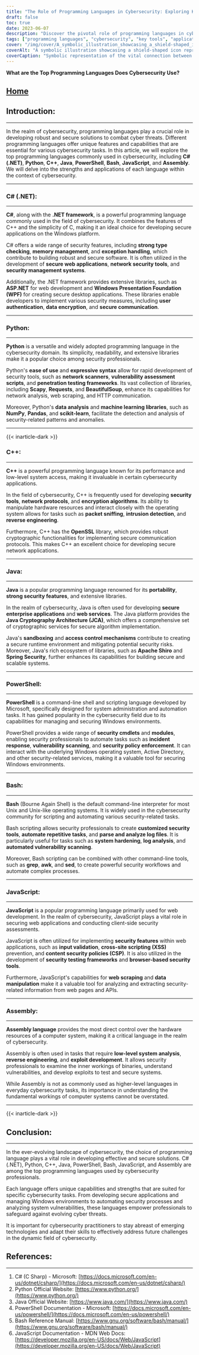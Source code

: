 ```yaml
---
title: "The Role of Programming Languages in Cybersecurity: Exploring Key Tools and Applications"
draft: false
toc: true
date: 2023-06-07
description: "Discover the pivotal role of programming languages in cybersecurity and delve into their applications, tools, and importance in securing digital systems."
tags: ["programming languages", "cybersecurity", "key tools", "applications", "secure systems", "network security", "web applications", "vulnerability assessment", "penetration testing", "secure coding", "system security", "scripting languages", "automation", "secure communication", "data analysis", "machine learning", "incident response", "exploit development", "security frameworks", "system hardening", "log analysis", "Windows security", "network protocols", "web development", "secure coding practices", "cryptographic services", "sandboxing", "access control", "reverse engineering", "threat detection", "security management"]
cover: "/img/cover/A_symbolic_illustration_showcasing_a_shield-shaped_icon_rep.png"
coverAlt: "A symbolic illustration showcasing a shield-shaped icon representing cybersecurity, surrounded by code snippets in different programming languages."
coverCaption: "Symbolic representation of the vital connection between programming languages and cybersecurity, highlighting the diverse tools and applications."
---
```


**What are the Top Programming Languages Does Cybersecurity Use?**

## [Home](/cyber-security-career-playbook-start/)

## Introduction:
--------------
In the realm of cybersecurity, programming languages play a crucial role in developing robust and secure solutions to combat cyber threats. Different programming languages offer unique features and capabilities that are essential for various cybersecurity tasks. In this article, we will explore the top programming languages commonly used in cybersecurity, including **C# (.NET)**, **Python**, **C++**, **Java**, **PowerShell**, **Bash**, **JavaScript**, and **Assembly**. We will delve into the strengths and applications of each language within the context of cybersecurity.

______

### C# (.NET):
-----------
**C#**, along with the **.NET framework**, is a powerful programming language commonly used in the field of cybersecurity. It combines the features of C++ and the simplicity of C, making it an ideal choice for developing secure applications on the Windows platform.

C# offers a wide range of security features, including **strong type checking**, **memory management**, and **exception handling**, which contribute to building robust and secure software. It is often utilized in the development of **secure web applications**, **network security tools**, and **security management systems**.

Additionally, the .NET framework provides extensive libraries, such as **ASP.NET** for web development and **Windows Presentation Foundation (WPF)** for creating secure desktop applications. These libraries enable developers to implement various security measures, including **user authentication**, **data encryption**, and **secure communication**.

______

### Python:
--------
**Python** is a versatile and widely adopted programming language in the cybersecurity domain. Its simplicity, readability, and extensive libraries make it a popular choice among security professionals.

Python's **ease of use** and **expressive syntax** allow for rapid development of security tools, such as **network scanners**, **vulnerability assessment scripts**, and **penetration testing frameworks**. Its vast collection of libraries, including **Scapy**, **Requests**, and **BeautifulSoup**, enhance its capabilities for network analysis, web scraping, and HTTP communication.

Moreover, Python's **data analysis** and **machine learning libraries**, such as **NumPy**, **Pandas**, and **scikit-learn**, facilitate the detection and analysis of security-related patterns and anomalies.

______
{{< inarticle-dark >}}
### C++:
------
**C++** is a powerful programming language known for its performance and low-level system access, making it invaluable in certain cybersecurity applications.

In the field of cybersecurity, C++ is frequently used for developing **security tools**, **network protocols**, and **encryption algorithms**. Its ability to manipulate hardware resources and interact closely with the operating system allows for tasks such as **packet sniffing**, **intrusion detection**, and **reverse engineering**.

Furthermore, C++ has the **OpenSSL** library, which provides robust cryptographic functionalities for implementing secure communication protocols. This makes C++ an excellent choice for developing secure network applications.

______

### Java:
------
**Java** is a popular programming language renowned for its **portability**, **strong security features**, and extensive libraries.

In the realm of cybersecurity, Java is often used for developing **secure enterprise applications** and **web services**. The Java platform provides the **Java Cryptography Architecture (JCA)**, which offers a comprehensive set of cryptographic services for secure algorithm implementation.

Java's **sandboxing** and **access control mechanisms** contribute to creating a secure runtime environment and mitigating potential security risks. Moreover, Java's rich ecosystem of libraries, such as **Apache Shiro** and **Spring Security**, further enhances its capabilities for building secure and scalable systems.

______

### PowerShell:
------------
**PowerShell** is a command-line shell and scripting language developed by Microsoft, specifically designed for system administration and automation tasks. It has gained popularity in the cybersecurity field due to its capabilities for managing and securing Windows environments.

PowerShell provides a wide range of **security cmdlets** and **modules**, enabling security professionals to automate tasks such as **incident response**, **vulnerability scanning**, and **security policy enforcement**. It can interact with the underlying Windows operating system, Active Directory, and other security-related services, making it a valuable tool for securing Windows environments.

______

### Bash:
------
**Bash** (Bourne Again Shell) is the default command-line interpreter for most Unix and Unix-like operating systems. It is widely used in the cybersecurity community for scripting and automating various security-related tasks.

Bash scripting allows security professionals to create **customized security tools**, **automate repetitive tasks**, and **parse and analyze log files**. It is particularly useful for tasks such as **system hardening**, **log analysis**, and **automated vulnerability scanning**.

Moreover, Bash scripting can be combined with other command-line tools, such as **grep**, **awk**, and **sed**, to create powerful security workflows and automate complex processes.

______

### JavaScript:
------------
**JavaScript** is a popular programming language primarily used for web development. In the realm of cybersecurity, JavaScript plays a vital role in securing web applications and conducting client-side security assessments.

JavaScript is often utilized for implementing **security features** within web applications, such as **input validation**, **cross-site scripting (XSS)** prevention, and **content security policies (CSP)**. It is also utilized in the development of **security testing frameworks** and **browser-based security tools**.

Furthermore, JavaScript's capabilities for **web scraping** and **data manipulation** make it a valuable tool for analyzing and extracting security-related information from web pages and APIs.

______

### Assembly:
-----------
**Assembly language** provides the most direct control over the hardware resources of a computer system, making it a critical language in the realm of cybersecurity.

Assembly is often used in tasks that require **low-level system analysis**, **reverse engineering**, and **exploit development**. It allows security professionals to examine the inner workings of binaries, understand vulnerabilities, and develop exploits to test and secure systems.

While Assembly is not as commonly used as higher-level languages in everyday cybersecurity tasks, its importance in understanding the fundamental workings of computer systems cannot be overstated.

______
{{< inarticle-dark >}}
## Conclusion:
--------------
In the ever-evolving landscape of cybersecurity, the choice of programming language plays a vital role in developing effective and secure solutions. C# (.NET), Python, C++, Java, PowerShell, Bash, JavaScript, and Assembly are among the top programming languages used by cybersecurity professionals.

Each language offers unique capabilities and strengths that are suited for specific cybersecurity tasks. From developing secure applications and managing Windows environments to automating security processes and analyzing system vulnerabilities, these languages empower professionals to safeguard against evolving cyber threats.

It is important for cybersecurity practitioners to stay abreast of emerging technologies and adapt their skills to effectively address future challenges in the dynamic field of cybersecurity.

## References:
--------------
1. C# (C Sharp) - Microsoft: [https://docs.microsoft.com/en-us/dotnet/csharp/](https://docs.microsoft.com/en-us/dotnet/csharp/)
2. Python Official Website: [https://www.python.org/](https://www.python.org/)
3. Java Official Website: [https://www.java.com/](https://www.java.com/)
4. PowerShell Documentation - Microsoft: [https://docs.microsoft.com/en-us/powershell/](https://docs.microsoft.com/en-us/powershell/)
5. Bash Reference Manual: [https://www.gnu.org/software/bash/manual/](https://www.gnu.org/software/bash/manual/)
6. JavaScript Documentation - MDN Web Docs: [https://developer.mozilla.org/en-US/docs/Web/JavaScript](https://developer.mozilla.org/en-US/docs/Web/JavaScript)
